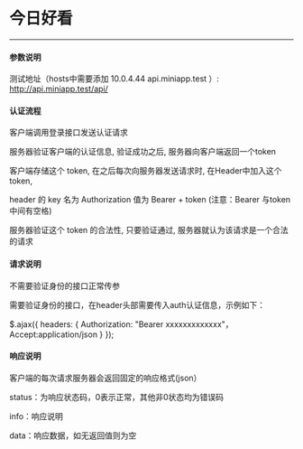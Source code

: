 # 今日好看
------

#### 参数说明

测试地址（hosts中需要添加 10.0.4.44  api.miniapp.test ）: http://api.miniapp.test/api/

#### 认证流程

客户端调用登录接口发送认证请求

服务器验证客户端的认证信息, 验证成功之后, 服务器向客户端返回一个token

客户端存储这个 token, 在之后每次向服务器发送请求时, 在Header中加入这个 token,

header 的 key 名为 Authorization 值为 Bearer + token (注意：Bearer 与token 中间有空格)

服务器验证这个 token 的合法性, 只要验证通过, 服务器就认为该请求是一个合法的请求

#### 请求说明

不需要验证身份的接口正常传参

需要验证身份的接口，在header头部需要传入auth认证信息，示例如下：

$.ajax({
    headers: {
        Authorization: "Bearer xxxxxxxxxxxxx"，
        Accept:application/json
    }
});

#### 响应说明

客户端的每次请求服务器会返回固定的响应格式(json）

status：为响应状态码，0表示正常，其他非0状态均为错误码

info：响应说明

data：响应数据，如无返回值则为空
